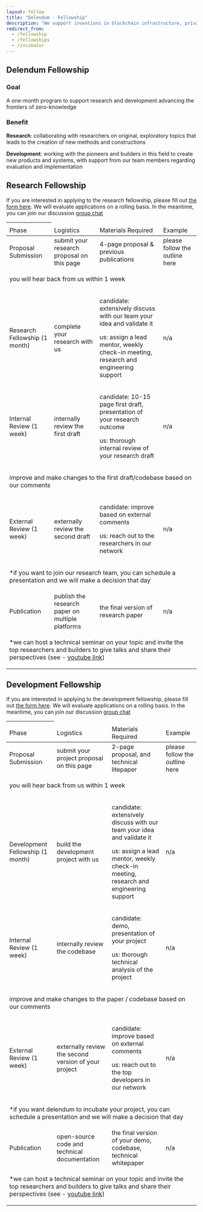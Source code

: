 ```yaml
---
layout: fellow
title: "Delendum - Fellowship"
description: "We support inventions in blockchain infrastructure, private computing, and zero-knowledge proof applications"
redirect_from:
  - /fellowship
  - /fellowships
  - /incubator
---
```


## Delendum Fellowship

### Goal

A one-month program to support research and development advancing the frontiers of zero-knowledge

### Benefit

**Research**: collaborating with researchers on original, exploratory topics that leads to the creation of new methods and constructions

**Development**: working with the pioneers and builders in this field to create new products and systems, with support from our team members regarding evaluation and implementation

## Research Fellowship

If you are interested in applying to the research fellowship, please fill out [the form here](/fellowship/research). We will evaluate applications on a rolling basis. In the meantime, you can join our discussion [group chat](/telegram)

<table>
<thead>
<th>
<tr>
    <td>Phase</td>
    <td>Logistics</td>
    <td>Materials Required</td>
    <td>Example</td>
</tr>
</th>
</thead>
<tbody>
<tr>
    <td>Proposal Submission</td>
    <td>submit your research proposal on this page</td>
    <td>4-page proposal & previous publications</td>
    <td>please follow the outline here</td>
</tr>
<tr><td colspan="4"><p class="text-center">you will hear back from us within 1 week</p></td></tr>
<tr>
    <td>Research Fellowship (1 month)</td>
    <td>complete your research with us</td>
    <td>
        <p> candidate: extensively discuss with our team your idea and validate it </p>
        <p> us: assign a lead mentor, weekly check-in meeting, research and engineering support</p>
    </td>
    <td>n/a</td>
</tr>
<tr>
    <td>Internal Review (1 week)</td>
    <td>internally review the first draft</td>
    <td>
        <p>candidate: 10-15 page first draft, presentation of your research outcome </p>
        <p>us: thorough internal review of your research draft</p>
    </td>
    <td>n/a</td>
</tr>
<tr><td colspan="4"><p class="text-center">improve and make changes to the first draft/codebase based on our comments</p></td> </tr>
<tr>
    <td>External Review (1 week)</td>
    <td>externally review the second draft</td>
    <td>
        <p>candidate: improve based on external comments</p>
        <p>us: reach out to the researchers in our network</p>
    </td>
    <td>n/a</td>
</tr>
<tr><td colspan="4"><p class="text-center">*if you want to join our research team, you can schedule a presentation and we will make a decision that day</p></td> </tr>
<tr>
    <td>Publication</td>
    <td>publish the research paper on multiple platforms</td>
    <td>the final version of research paper</td>
    <td>n/a</td>
</tr>
<tr><td colspan="4"><p class="text-center">*we can host a technical seminar on your topic and invite the top researchers and builders to give talks and share their perspectives (see - <a href="https://www.youtube.com/channel/UCM7Dc3y3BVTTpprDidVV7iw" target="_blank">youtube link</a>)</p></td> </tr>
</tbody>
</table>

## Development Fellowship

If you are interested in applying to the development fellowship, please fill out [the form here](/fellowship/development). We will evaluate applications on a rolling basis. In the meantime, you can join our discussion [group chat](/telegram)



<table>
<thead>
<th>
<tr>
    <td>Phase</td>
    <td>Logistics</td>
    <td>Materials Required</td>
    <td>Example</td>
</tr>
</th>
</thead>
<tbody>
<tr>
    <td>Proposal Submission</td>
    <td>submit your project proposal on this page</td>
    <td>2-page proposal, and technical litepaper</td>
    <td>please follow the outline here</td>
</tr>
<tr><td colspan="4"><p class="text-center">you will hear back from us within 1 week</p></td></tr>
<tr>
    <td>Development Fellowship (1 month)</td>
    <td>build the development project with us </td>
    <td>
        <p> candidate: extensively discuss with our team your idea and validate it </p>
        <p> us: assign a lead mentor, weekly check-in meeting, research and engineering support</p>
    </td>
    <td>n/a</td>
</tr>
<tr>
    <td>Internal Review (1 week)</td>
    <td>internally review the codebase</td>
    <td>
        <p>candidate: demo, presentation of your project </p>
        <p>us: thorough technical analysis of the project</p>
    </td>
    <td>n/a</td>
</tr>
<tr><td colspan="4"><p class="text-center">improve and make changes to the paper / codebase based on our comments</p></td> </tr>
<tr>
    <td>External Review (1 week)</td>
    <td>externally review the second version of your project</td>
    <td>
        <p>candidate: improve based on external comments</p>
        <p>us: reach out to the top developers in our network </p>
    </td>
    <td>n/a</td>
</tr>
<tr><td colspan="4"><p class="text-center">*if you want delendum to incubate your project, you can schedule a presentation and we will make a decision that day</p></td> </tr>
<tr>
    <td>Publication</td>
    <td>open-source code and technical documentation</td>
    <td>the final version of your demo, codebase, technical whitepaper</td>
    <td>n/a</td>
</tr>
<tr><td colspan="4"><p class="text-center">*we can host a technical seminar on your topic and invite the top researchers and builders to give talks and share their perspectives (see - <a href="https://www.youtube.com/channel/UCM7Dc3y3BVTTpprDidVV7iw" target="_blank">youtube link</a>)</p></td> </tr>
</tbody>
</table>







